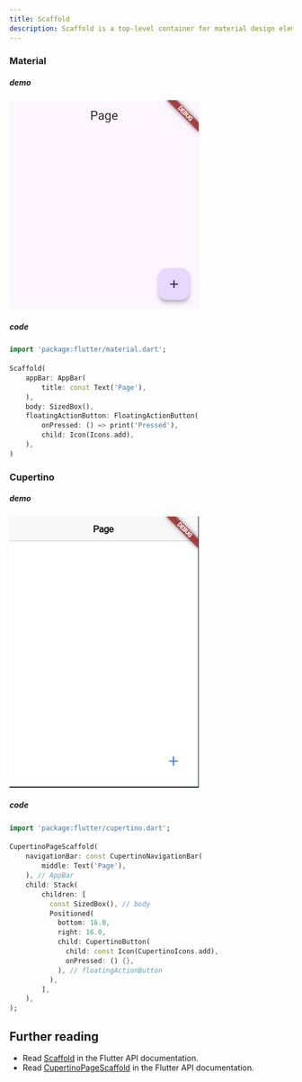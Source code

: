 ```yaml
---
title: Scaffold
description: Scaffold is a top-level container for material design elements.
---
```


### Material
##### demo
![scaffold-material.png](../../../../src/assets/scaffold/scaffold-material.png)

##### code
``` dart frame="terminal"
import 'package:flutter/material.dart';

Scaffold(
    appBar: AppBar(
        title: const Text('Page'),
    ),
    body: SizedBox(),
    floatingActionButton: FloatingActionButton(
        onPressed: () => print('Pressed'), 
        child: Icon(Icons.add),
    ),
)
```

### Cupertino
##### demo
![scaffold-cupertino.png](../../../../src/assets/scaffold/scaffold-cupertino.png)

##### code
``` dart frame="terminal"
import 'package:flutter/cupertino.dart';

CupertinoPageScaffold(
    navigationBar: const CupertinoNavigationBar(
        middle: Text('Page'),
    ), // AppBar
    child: Stack(
        children: [
          const SizedBox(), // body
          Positioned(
            bottom: 16.0,
            right: 16.0,
            child: CupertinoButton(
              child: const Icon(CupertinoIcons.add),
              onPressed: () {},
            ), // floatingActionButton
          ),
        ],
    ),
);
```

## Further reading

- Read [Scaffold](https://api.flutter.dev/flutter/material/Scaffold-class.html) in the Flutter API documentation.
- Read [CupertinoPageScaffold](https://api.flutter.dev/flutter/cupertino/CupertinoPageScaffold-class.html) in the Flutter API documentation.